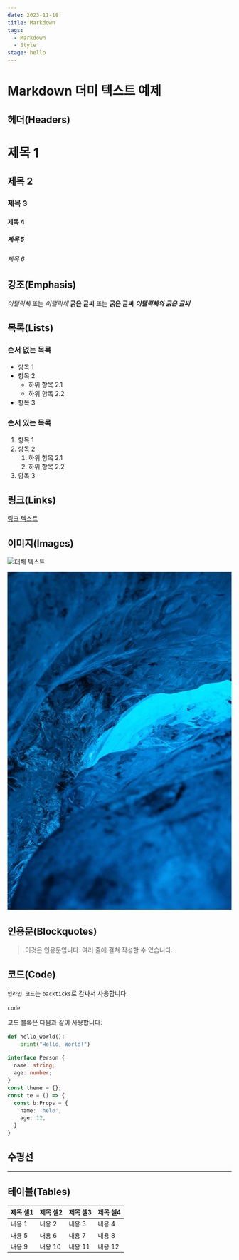 ```yaml
---
date: 2023-11-18
title: Markdown
tags:
  - Markdown
  - Style
stage: hello
---
```


# Markdown 더미 텍스트 예제

## 헤더(Headers)

# 제목 1
## 제목 2
### 제목 3
#### 제목 4
##### 제목 5
###### 제목 6

## 강조(Emphasis)

*이탤릭체* 또는 _이탤릭체_
**굵은 글씨** 또는 __굵은 글씨__
**_이탤릭체와 굵은 글씨_**

## 목록(Lists)

### 순서 없는 목록

- 항목 1
- 항목 2
    - 하위 항목 2.1
    - 하위 항목 2.2
- 항목 3

### 순서 있는 목록

1. 항목 1
2. 항목 2
    1. 하위 항목 2.1
    2. 하위 항목 2.2
3. 항목 3

## 링크(Links)

[링크 텍스트](https://www.example.com)

## 이미지(Images)

![대체 텍스트](https://www.example.com/image.jpg)

![대체 텍스트](../media/img-3.jpg)

## 인용문(Blockquotes)

> 이것은 인용문입니다.
> 여러 줄에 걸쳐 작성할 수 있습니다.

## 코드(Code)

`인라인 코드`는 `backticks`로 감싸서 사용합니다.

`code`

코드 블록은 다음과 같이 사용합니다:

```python
def hello_world():
    print("Hello, World!")
```

```typescript
interface Person {
  name: string;
  age: number;
}
const theme = {};
const te = () => {
  const b:Props = {
    name: 'helo',
    age: 12,
  }
}
```
## 수평선

---

## 테이블(Tables)

|제목 셀1|제목 셀2|제목 셀3|제목 셀4|
|---|---|---|---|
|내용 1|내용 2|내용 3|내용 4|
|내용 5|내용 6|내용 7|내용 8|
|내용 9|내용 10|내용 11|내용 12|


